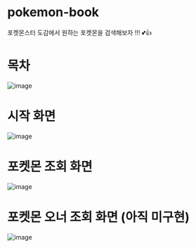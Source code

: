 # pokemon-book
포켓몬스터 도감에서 원하는 포켓몬을 검색해보자 !!!  💕👍

# 목차
![image](https://user-images.githubusercontent.com/77220824/190844611-0150b959-7132-4954-b5b3-a066a9510d1f.png)

# 시작 화면
![image](https://user-images.githubusercontent.com/77220824/190844634-dd64cb20-eeab-4f7c-9d07-bb1601d5d132.png)

# 포켓몬 조회 화면
![image](https://user-images.githubusercontent.com/77220824/190845104-34cc7b45-4c36-4be1-8cf2-49ad3de47bf3.png)

# 포켓몬 오너 조회 화면 (아직 미구현)
![image](https://user-images.githubusercontent.com/77220824/190845117-c4b484c0-a2c1-42e8-8d0b-6d13faa6c975.png)
